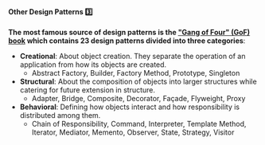 <link rel="stylesheet" href="{{baseUrl}}/css/textbook.css">

<div class="website-content">

<div id="title">

#### Other Design Patterns :three:

</div>

<div id="body">

**The most famous source of design patterns is the ["Gang of Four" (GoF) book](https://en.wikipedia.org/wiki/Design_Patterns) which contains 23 design patterns divided into three categories**:

* **Creational**: About object creation. They separate the operation of an application from how its objects are created.
    * Abstract Factory, Builder, Factory Method, Prototype, Singleton
* **Structural**: About the composition of objects into larger structures while catering for future extension in structure.
    * Adapter, Bridge, Composite, Decorator, Façade, Flyweight, Proxy
* **Behavioral**: Defining how objects interact and how responsibility is distributed among them.
    * Chain of Responsibility, Command, Interpreter, Template Method, Iterator, Mediator, Memento, Observer, State, Strategy, Visitor

</div>

<div id="extras">
</div>

</div>
